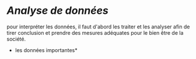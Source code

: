 # *Analyse de données*
pour interpréter les données, il faut d'abord les traiter et les analyser afin de tirer conclusion et prendre des mesures adéquates pour le bien être de la société. 

* les données importantes*
